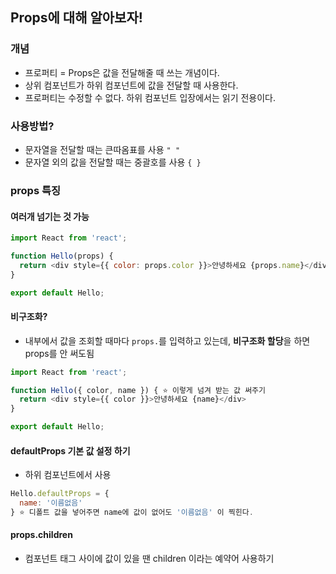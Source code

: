 ## Props에 대해 알아보자!
### 개념
* 프로퍼티 = Props은 값을 전달해줄 때 쓰는 개념이다.
* 상위 컴포넌트가 하위 컴포넌트에 값을 전달할 때 사용한다. 
* 프로퍼티는 수정할 수 없다. 하위 컴포넌트 입장에서는 읽기 전용이다.

### 사용방법?
* 문자열을 전달할 때는 큰따옴표를 사용 ```" "```
* 문자열 외의 값을 전달할 때는 중괄호를 사용 ```{ }```


### props 특징
#### 여러개 넘기는 것 가능
```javascript
import React from 'react';

function Hello(props) {
  return <div style={{ color: props.color }}>안녕하세요 {props.name}</div> ⭐️ 넘겨준 값 사용
}

export default Hello;
```

#### 비구조화? 
* 내부에서 값을 조회할 때마다 ```props.```를 입력하고 있는데, **비구조화 할당**을 하면 props를 안 써도됨

```javascript
import React from 'react';

function Hello({ color, name }) { ⭐️ 이렇게 넘겨 받는 값 써주기
  return <div style={{ color }}>안녕하세요 {name}</div>
}

export default Hello;
```

#### defaultProps 기본 값 설정 하기
* 하위 컴포넌트에서 사용
```javascript
Hello.defaultProps = {
  name: '이름없음'
} ⭐️ 디폴트 값을 넣어주면 name에 값이 없어도 '이름없음' 이 찍힌다.
```

#### props.children
* 컴포넌트 태그 사이에 값이 있을 땐 children 이라는 예약어 사용하기
